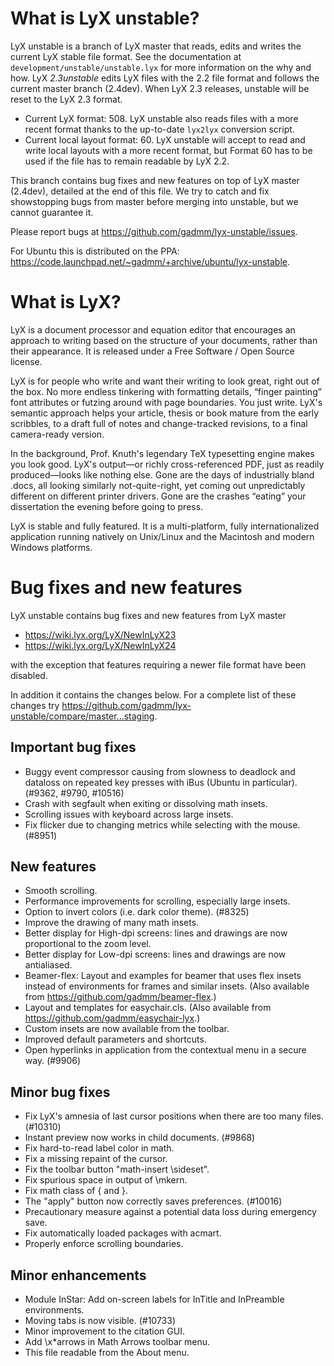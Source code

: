 # What is LyX unstable?

LyX unstable is a branch of LyX master that reads, edits and writes the current
LyX stable file format. See the documentation at
`development/unstable/unstable.lyx` for more information on the why and how. LyX
*2.3unstable* edits LyX files with the 2.2 file format and follows the current
master branch (2.4dev). When LyX 2.3 releases, unstable will be reset to the LyX
2.3 format.

* Current LyX format: 508. LyX unstable also reads files with a more recent
  format thanks to the up-to-date `lyx2lyx` conversion script.
* Current local layout format: 60. LyX unstable will accept to read and write
  local layouts with a more recent format, but Format 60 has to be used if the
  file has to remain readable by LyX 2.2.

This branch contains bug fixes and new features on top of LyX master (2.4dev),
detailed at the end of this file. We try to catch and fix showstopping bugs from
master before merging into unstable, but we cannot guarantee it.

Please report bugs at <https://github.com/gadmm/lyx-unstable/issues>.

For Ubuntu this is distributed on the PPA:
<https://code.launchpad.net/~gadmm/+archive/ubuntu/lyx-unstable>.

# What is LyX?

LyX is a document processor and equation editor that encourages an approach to
writing based on the structure of your documents, rather than their
appearance. It is released under a Free Software / Open Source license.

LyX is for people who write and want their writing to look great, right out of
the box. No more endless tinkering with formatting details, “finger painting”
font attributes or futzing around with page boundaries. You just write. LyX's
semantic approach helps your article, thesis or book mature from the early
scribbles, to a draft full of notes and change-tracked revisions, to a final
camera-ready version.

In the background, Prof. Knuth's legendary TeX typesetting engine makes you look
good. LyX's output—or richly cross-referenced PDF, just as readily
produced—looks like nothing else. Gone are the days of industrially bland .docs,
all looking similarly not-quite-right, yet coming out unpredictably different on
different printer drivers. Gone are the crashes “eating” your dissertation the
evening before going to press.

LyX is stable and fully featured. It is a multi-platform, fully
internationalized application running natively on Unix/Linux and the Macintosh
and modern Windows platforms.

# Bug fixes and new features

LyX unstable contains bug fixes and new features from LyX master
* <https://wiki.lyx.org/LyX/NewInLyX23>
* <https://wiki.lyx.org/LyX/NewInLyX24>

with the exception that features requiring a newer file format have been
disabled.

In addition it contains the changes below. For a complete list of these changes
try <https://github.com/gadmm/lyx-unstable/compare/master...staging>.

## Important bug fixes

* Buggy event compressor causing from slowness to deadlock and dataloss on
  repeated key presses with iBus (Ubuntu in particular). (#9362, #9790, #10516)
* Crash with segfault when exiting or dissolving math insets.
* Scrolling issues with keyboard across large insets.
* Fix flicker due to changing metrics while selecting with the mouse. (#8951)

## New features

* Smooth scrolling.
* Performance improvements for scrolling, especially large insets.
* Option to invert colors (i.e. dark color theme). (#8325)
* Improve the drawing of many math insets.
* Better display for High-dpi screens: lines and drawings are now proportional
  to the zoom level.
* Better display for Low-dpi screens: lines and drawings are now antialiased.
* Beamer-flex: Layout and examples for beamer that uses flex insets instead of
  environments for frames and similar insets. (Also available from
  <https://github.com/gadmm/beamer-flex>.)
* Layout and templates for easychair.cls. (Also available from
  <https://github.com/gadmm/easychair-lyx>.)
* Custom insets are now available from the toolbar.
* Improved default parameters and shortcuts.
* Open hyperlinks in application from the contextual menu in a secure way.
  (#9906)

## Minor bug fixes

* Fix LyX's amnesia of last cursor positions when there are too many files.
  (#10310)
* Instant preview now works in child documents. (#9868)
* Fix hard-to-read label color in math.
* Fix a missing repaint of the cursor.
* Fix the toolbar button "math-insert \sideset".
* Fix spurious space in output of \mkern.
* Fix math class of \{ and \}.
* The "apply" button now correctly saves preferences. (#10016)
* Precautionary measure against a potential data loss during emergency save.
* Fix automatically loaded packages with acmart.
* Properly enforce scrolling boundaries.

## Minor enhancements

* Module InStar: Add on-screen labels for InTitle and InPreamble environments.
* Moving tabs is now visible. (#10733)
* Minor improvement to the citation GUI.
* Add \x*arrows in Math Arrows toolbar menu.
* This file readable from the About menu.
